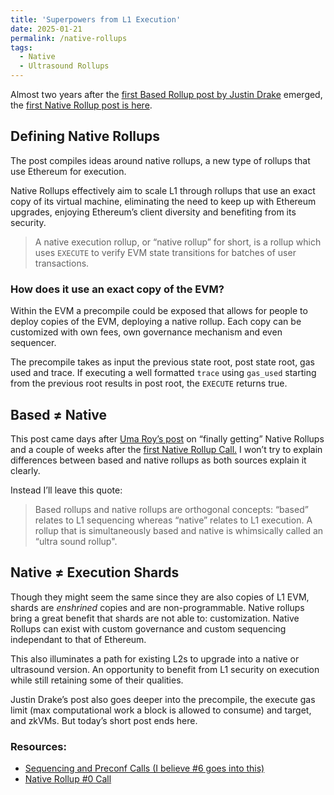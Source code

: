 ```yaml
---
title: 'Superpowers from L1 Execution'
date: 2025-01-21
permalink: /native-rollups
tags:
  - Native
  - Ultrasound Rollups
---
```


Almost two years after the [first Based Rollup post by Justin Drake](https://ethresear.ch/t/based-rollups-superpowers-from-l1-sequencing/15016) emerged, the [first Native Rollup post is here](https://ethresear.ch/t/native-rollups-superpowers-from-l1-execution/21517).


## Defining Native Rollups

The post compiles ideas around native rollups, a new type of rollups that use Ethereum for execution.

Native Rollups effectively aim to scale L1 through rollups that use an exact copy of its virtual machine, eliminating the need to keep up with Ethereum upgrades, enjoying Ethereum’s client diversity and benefiting from its security.

> A native execution rollup, or “native rollup” for short, is a rollup which uses `EXECUTE` to verify EVM state transitions for batches of user transactions.


### How does it use an exact copy of the EVM?

Within the EVM a precompile could be exposed that allows for people to deploy copies of the EVM, deploying a native rollup. Each copy can be customized with own fees, own governance mechanism and even sequencer.

The precompile takes as input the previous state root, post state root, gas used and trace. If executing a well formatted `trace` using `gas_used` starting from the previous root results in post root, the `EXECUTE` returns true.


## Based ≠ Native

This post came days after [Uma Roy’s post](https://x.com/pumatheuma/status/1880286929956270261) on “finally getting” Native Rollups and a couple of weeks after the [first Native Rollup Call.](https://x.com/pumatheuma/status/1880286929956270261) I won’t try to explain differences between based and native rollups as both sources explain it clearly.

Instead I’ll leave this quote:

> Based rollups and native rollups are orthogonal concepts: “based” relates to L1 sequencing whereas “native” relates to L1 execution. A rollup that is simultaneously based and native is whimsically called an “ultra sound rollup".


## Native ≠ Execution Shards

Though they might seem the same since they are also copies of L1 EVM, shards are _enshrined_ copies and are non-programmable. Native rollups bring a great benefit that shards are not able to: customization. Native Rollups can exist with custom governance and custom sequencing independant to that of Ethereum.

This also illuminates a path for existing L2s to upgrade into a native or ultrasound version. An opportunity to benefit from L1 security on execution while still retaining some of their qualities.

Justin Drake’s post also goes deeper into the precompile, the execute gas limit (max computational work a block is allowed to consume) and target, and zkVMs. But today’s short post ends here.


### Resources:

* [Sequencing and Preconf Calls (I believe #6 goes into this)](https://www.youtube.com/playlist?list=PLJqWcTqh_zKHDFarAcF29QfdMlUpReZrR)
* [Native Rollup #0 Call](https://www.youtube.com/watch?v=MNtzDe9Ck0c&t=2s)
